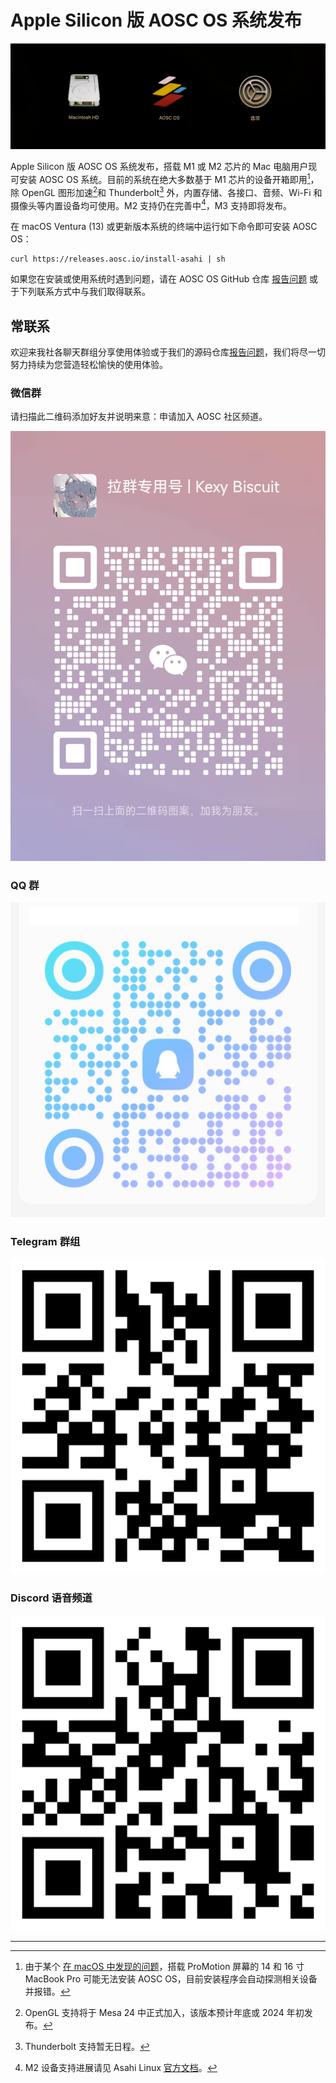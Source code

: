 Apple Silicon 版 AOSC OS 系统发布
====

![安同OS，启动！](/special-issue/20231120/imgs/apple-silicon.jpg)

Apple Silicon 版 AOSC OS 系统发布，搭载 M1 或 M2 芯片的 Mac 电脑用户现可安装 AOSC OS 系统。目前的系统在绝大多数基于 M1 芯片的设备开箱即用[^1]，除 OpenGL 图形加速[^2]和 Thunderbolt[^3] 外，内置存储、各接口、音频、Wi-Fi 和摄像头等内置设备均可使用。M2 支持仍在完善中[^4]，M3 支持即将发布。

在 macOS Ventura (13) 或更新版本系统的终端中运行如下命令即可安装 AOSC OS：

```
curl https://releases.aosc.io/install-asahi | sh
```

如果您在安装或使用系统时遇到问题，请在 AOSC OS GitHub 仓库 [报告问题](https://github.com/AOSC-Dev/aosc-os-abbs/issues/new?assignees=&labels=&projects=&template=bug-report.yml) 或于下列联系方式中与我们取得联系。

常联系
----

欢迎来我社各聊天群组分享使用体验或于我们的源码仓库[报告问题](https://github.com/AOSC-Dev/aosc-os-abbs/issues/new?assignees=&labels=&projects=&template=bug-report.yml)，我们将尽一切努力持续为您营造轻松愉快的使用体验。

### 微信群

请扫描此二维码添加好友并说明来意：申请加入 AOSC 社区频道。

![wechat](/special-issue/20231017/imgs/wechat.png)

### QQ 群

![qq](/special-issue/20231017/imgs/qq.jpg)

### Telegram 群组

![telegram](/special-issue/20231017/imgs/telegram.png)

### Discord 语音频道

![discord](/special-issue/20231017/imgs/discord.png)

----

[^1]: 由于某个 [在 macOS 中发现的问题](https://github.com/AsahiLinux/docs/wiki/macOS-Sonoma-Boot-Failures)，搭载 ProMotion 屏幕的 14 和 16 寸 MacBook Pro 可能无法安装 AOSC OS，目前安装程序会自动探测相关设备并报错。
[^2]: OpenGL 支持将于 Mesa 24 中正式加入，该版本预计年底或 2024 年初发布。
[^3]: Thunderbolt 支持暂无日程。
[^4]: M2 设备支持进展请见 Asahi Linux [官方文档](https://github.com/AsahiLinux/docs/wiki/M2-Series-Feature-Support)。

